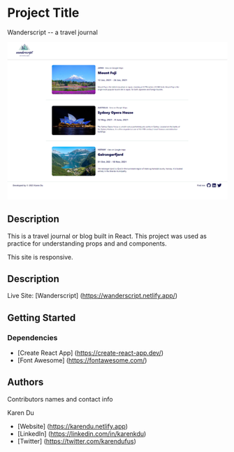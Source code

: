 

# Project Title

Wanderscript -- a travel journal

![Screenshot](wanderscript_screenshot.png)

## Description

This is a travel journal or blog built in React. This project was used as practice for understanding props and and components.

This site is responsive.

## Description

Live Site: [Wanderscript] (https://wanderscript.netlify.app/)

## Getting Started

### Dependencies

* [Create React App] (https://create-react-app.dev/)
* [Font Awesome] (https://fontawesome.com/)

## Authors

Contributors names and contact info

Karen Du 
* [Website] (https://karendu.netlify.app)
* [LinkedIn] (https://linkedin.com/in/karenkdu)
* [Twitter] (https://twitter.com/karendufus)